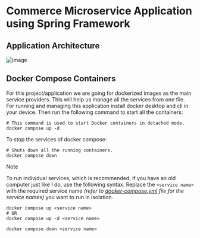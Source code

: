 # Commerce Microservice Application using Spring Framework

## Application Architecture
![image](https://github.com/user-attachments/assets/30a2d5b9-989e-49ea-914f-9ace3197173b)

## Docker Compose Containers

For this project/application we are going for dockerized images as the main service providers. This will help us manage all the services from one file. For running and managing this application install docker desktop and cli in your device. Then run the following command to start all the containers:

```shell
# This command is used to start Docker containers in detached mode.
docker compose up -d
```
To stop the services of docker compose:

```shell
# Shuts down all the running containers.
docker compose down
```

> [!NOTE]
> To run individual services, which is recommended, if you have an old computer just like I do, use the following syntax. Replace the `<service name>` with the required service name _(refer to [docker-compose.yml](docker-compose.yml) file for the service names)_ you want to run in isolation.

```shell
docker compose up <service name>
# OR
docker compose up -d <service name>
```

```shell
docker compose down <service name>
```

